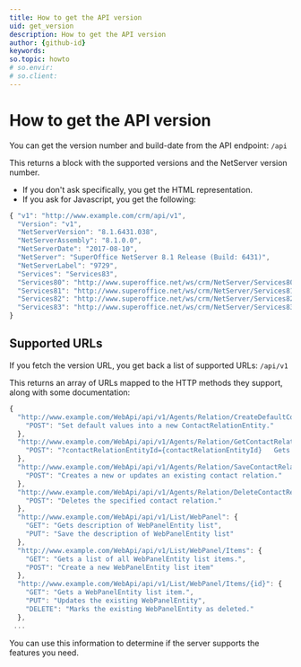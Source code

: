 ```yaml
---
title: How to get the API version
uid: get_version
description: How to get the API version
author: {github-id}
keywords:
so.topic: howto
# so.envir:
# so.client:
---
```


# How to get the API version

You can get the version number and build-date from the API endpoint: `/api`

This returns a block with the supported versions and the NetServer version number.

* If you don't ask specifically, you get the HTML representation.
* If you ask for Javascript, you get the following:

```javascript
{ "v1": "http://www.example.com/crm/api/v1",
  "Version": "v1",
  "NetServerVersion": "8.1.6431.038",
  "NetServerAssembly": "8.1.0.0",
  "NetServerDate": "2017-08-10",
  "NetServer": "SuperOffice NetServer 8.1 Release (Build: 6431)",
  "NetServerLabel": "9729",
  "Services": "Services83",
  "Services80": "http://www.superoffice.net/ws/crm/NetServer/Services80",
  "Services81": "http://www.superoffice.net/ws/crm/NetServer/Services81",
  "Services82": "http://www.superoffice.net/ws/crm/NetServer/Services82",
  "Services83": "http://www.superoffice.net/ws/crm/NetServer/Services83",
}
```

## Supported URLs

If you fetch the version URL, you get back a list of supported URLs: `/api/v1`

This returns an array of URLs mapped to the HTTP methods they support, along with some documentation:

```javascript
{
  "http://www.example.com/WebApi/api/v1/Agents/Relation/CreateDefaultContactRelationEntity": {
    "POST": "Set default values into a new ContactRelationEntity."
  },
  "http://www.example.com/WebApi/api/v1/Agents/Relation/GetContactRelationEntity": {
    "POST": "?contactRelationEntityId={contactRelationEntityId}   Gets a ContactRelationEntity object."
  },
  "http://www.example.com/WebApi/api/v1/Agents/Relation/SaveContactRelation": {
    "POST": "Creates a new or updates an existing contact relation."
  },
  "http://www.example.com/WebApi/api/v1/Agents/Relation/DeleteContactRelation": {
    "POST": "Deletes the specified contact relation."
  },
  "http://www.example.com/WebApi/api/v1/List/WebPanel": {
    "GET": "Gets description of WebPanelEntity list",
    "PUT": "Save the description of WebPanelEntity list"
  },
  "http://www.example.com/WebApi/api/v1/List/WebPanel/Items": {
    "GET": "Gets a list of all WebPanelEntity list items.",
    "POST": "Create a new WebPanelEntity list item"
  },
  "http://www.example.com/WebApi/api/v1/List/WebPanel/Items/{id}": {
    "GET": "Gets a WebPanelEntity list item.",
    "PUT": "Updates the existing WebPanelEntity",
    "DELETE": "Marks the existing WebPanelEntity as deleted."
  },
 ...
```

You can use this information to determine if the server supports the features you need.

